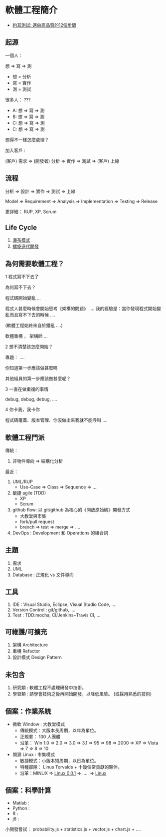 # 軟體工程簡介

* [約耳測試: 邁向高品質的12個步驟](http://chinesetrad.joelonsoftware.com/Articles/TheJoelTest.html)

## 起源

一個人：

想 => 寫 => 測

* 想 = 分析
* 寫 = 實作
* 測 = 測試

很多人： ???

* A: 想 => 寫 => 測
* B: 想 => 寫 => 測
* C: 想 => 寫 => 測
* C: 想 => 寫 => 測

想得不一樣怎麼處理？

加入客戶 :

(客戶) 需求 => (開發者) 分析 => 實作 => 測試 => (客戶)  上線

## 流程

分析 => 設計 => 實作 => 測試 => 上線

Model => Requirement => Analysis => Implementation => Testing => Release

更詳細： RUP, XP, Scrum 

## Life Cycle

1. [瀑布模式](https://en.wikipedia.org/wiki/Waterfall_model)
2. [螺旋迭代開發](https://zh.wikipedia.org/wiki/%E8%9E%BA%E6%97%8B%E6%A8%A1%E5%9E%8B)

## 為何需要軟體工程？

1 程式寫不下去了

為何寫不下去？

程式碼開始變亂 ...

程式人甚麼時候會開始思考《架構的問題》 ....
我的經驗是：當你發現程式開始變亂而且寫不下去的時候 ....

(軟體工程始終來自於錯亂 ....)

軟體重構 ， 架構師 ...

2 想不清楚該怎麼開始？

專題： .... 

你知道第一步應該做甚麼嗎

其他組員的第一步應該做甚麼呢？

3 一直在做重複的事情

debug, debug, debug, ....

4 你卡我，我卡你 

程式碼覆蓋、版本管理、你沒做出來我就不能呼叫 ....


## 軟體工程門派

傳統： 
1. 非物件導向 => 結構化分析

最近：

1. UML/RUP
    * Use-Case => Class => Sequence => ....
2. 敏捷 agile (TDD)
    * XP
    * Scrum
3. github flow: 以 git/github 為核心的《開放原始碼》開發方式
    * 大教堂與市集
    * fork/pull request
    * brench => test => merge => ....
4. DevOps : Development 和 Operations 的組合詞

## 主題

1. 需求
2. UML
3. Database : 正規化 vs 文件導向

## 工具

1. IDE : Visual Studio, Eclipse, Visual Studio Code, ....
2. Version Control : git/github, ....
3. Test : TDD:mocha, CI/Jenkins+Travis CI, ...

## 可維護/可擴充

1. 架構 Architecture
2. 重構 Refactor
3. 設計模式 Design Pattern

## 未包含

1. 研究類 : 軟體工程不處理研發中技術。
2. 學習類 : 請學會技術之後再開始開發，以降低風險。 (或採用熟悉的技術)

## 個案：作業系統

[Linux 0.0.1]:https://github.com/joeangel/linux-0.0.1
[Linux]:https://github.com/torvalds/linux
[MINIX]:http://www.minix3.org/

* 微軟 Window : 大教堂模式
    * 傳統模式：大版本長周期，以年為單位。
    * 正規軍： 100 人團體
    * 沿革： Win 1.0 => 2.0 => 3.0 => 3.1 => 95 => 98 => 2000 => XP => Vista => 7 => 8 => 10
* 開源 Linux : 市集模式
    * 敏捷模式：小版本短周期，以日為單位。
    * 特種部隊： Linus Torvalds + 十幾個常貢獻的夥伴。
    * 沿革：MINUX => [Linux 0.0.1] => ..... => [Linux]

## 個案：科學計算

* Matlab :
* Python : 
* R : 
* j6 : 

小開發嘗試： probability.js + statistics.js + vector.js + chart.js + ....

